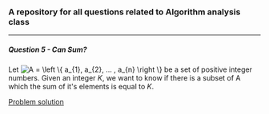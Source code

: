 ### A repository for all questions related to Algorithm analysis class

<hr>



##### Question 5 - Can Sum?
Let <img src="https://latex.codecogs.com/svg.latex?A&space;=&space;\left&space;\{&space;a_{1},&space;a_{2},&space;...&space;,&space;a_{n}&space;\right&space;\}" title="A = \left \{ a_{1}, a_{2}, ... , a_{n} \right \}" /> be a set of positive integer numbers. Given an integer _K_, we want to know if there is a subset of A which the sum of it's elements is equal to _K_.

[Problem solution](question-5/)
